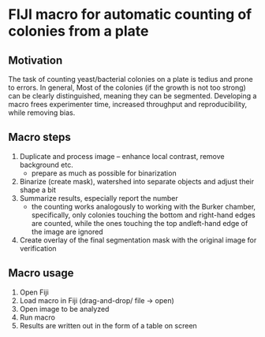# FIJI macro for automatic counting of colonies from a plate

## Motivation
The task of counting yeast/bacterial colonies on a plate is tedius and prone to errors. In general, Most of the colonies (if the growth is not too strong) can be clearly distinguished, meaning they can be segmented. Developing a macro frees experimenter time, increased throughput and reproducibility, while removing bias.

## Macro steps
1. Duplicate and process image – enhance local contrast, remove background etc. 
    - prepare as much as possible for binarization
2. Binarize (create mask), watershed into separate objects and adjust their shape a bit
3. Summarize results, especially report the number
    - the counting works analogously to working with the Burker chamber, specifically, only colonies touching the bottom and right-hand edges are counted, while the ones touching the top andleft-hand edge of the image are ignored
4. Create overlay of the final segmentation mask with the original image for verification

## Macro usage
1. Open Fiji
2. Load macro in Fiji (drag-and-drop/ file → open)
3. Open image to be analyzed
4. Run macro
5. Results are written out in the form of a table on screen
